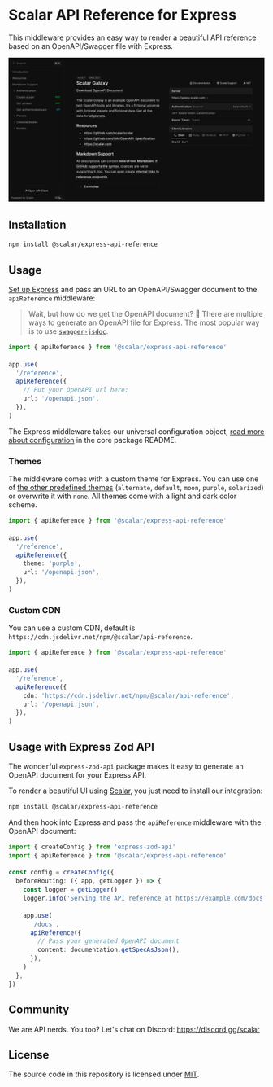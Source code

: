 # Scalar API Reference for Express

This middleware provides an easy way to render a beautiful API reference based on an OpenAPI/Swagger file with Express.

![Screenshot of the Express integration](express.png)

## Installation

```bash
npm install @scalar/express-api-reference
```

## Usage

[Set up Express](https://expressjs.com/en/starter/hello-world.html) and pass an URL to an OpenAPI/Swagger document to the `apiReference` middleware:

> Wait, but how do we get the OpenAPI document? 🤔 There are multiple ways to generate an OpenAPI file for Express. The most popular way is to use [`swagger-jsdoc`](https://github.com/Surnet/swagger-jsdoc).

```ts
import { apiReference } from '@scalar/express-api-reference'

app.use(
  '/reference',
  apiReference({
    // Put your OpenAPI url here:
    url: '/openapi.json',
  }),
)
```

The Express middleware takes our universal configuration object, [read more about configuration](https://github.com/scalar/scalar/tree/main/packages/api-reference#props) in the core package README.

### Themes

The middleware comes with a custom theme for Express. You can use one of [the other predefined themes](https://github.com/scalar/scalar/blob/main/packages/themes/src/index.ts#L15) (`alternate`, `default`, `moon`, `purple`, `solarized`) or overwrite it with `none`. All themes come with a light and dark color scheme.

```ts
import { apiReference } from '@scalar/express-api-reference'

app.use(
  '/reference',
  apiReference({
    theme: 'purple',
    url: '/openapi.json',
  }),
)
```

### Custom CDN

You can use a custom CDN, default is `https://cdn.jsdelivr.net/npm/@scalar/api-reference`.

```ts
import { apiReference } from '@scalar/express-api-reference'

app.use(
  '/reference',
  apiReference({
    cdn: 'https://cdn.jsdelivr.net/npm/@scalar/api-reference',
    url: '/openapi.json',
  }),
)
```

## Usage with Express Zod API

The wonderful `express-zod-api` package makes it easy to generate an OpenAPI document for your Express API.

To render a beautiful UI using [Scalar](https://github.com/scalar/scalar), you just need to install our integration:

```bash
npm install @scalar/express-api-reference
```

And then hook into Express and pass the `apiReference` middleware with the OpenAPI document:

```typescript
import { createConfig } from 'express-zod-api'
import { apiReference } from '@scalar/express-api-reference'

const config = createConfig({
  beforeRouting: ({ app, getLogger }) => {
    const logger = getLogger()
    logger.info('Serving the API reference at https://example.com/docs')

    app.use(
      '/docs',
      apiReference({
        // Pass your generated OpenAPI document
        content: documentation.getSpecAsJson(),
      }),
    )
  },
})
```

## Community

We are API nerds. You too? Let's chat on Discord: <https://discord.gg/scalar>

## License

The source code in this repository is licensed under [MIT](https://github.com/scalar/scalar/blob/main/LICENSE).
